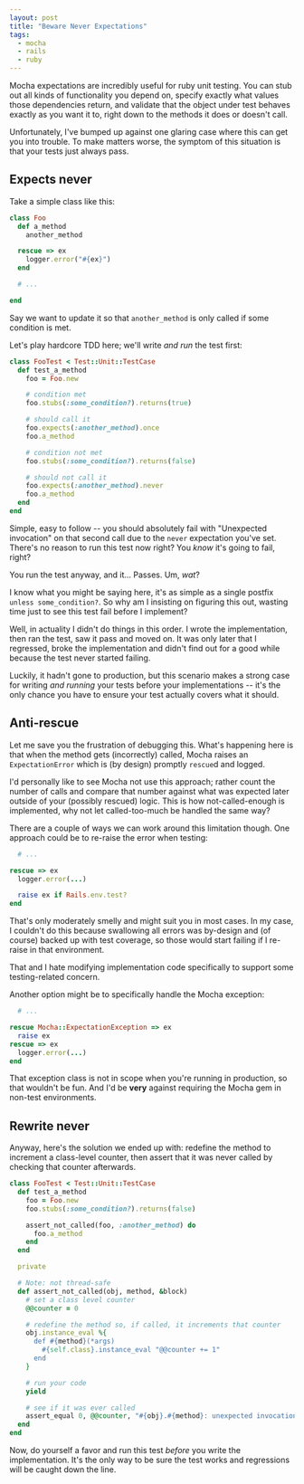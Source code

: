 ```yaml
---
layout: post
title: "Beware Never Expectations"
tags:
  - mocha
  - rails
  - ruby
---
```


Mocha expectations are incredibly useful for ruby unit testing. You can 
stub out all kinds of functionality you depend on, specify exactly what 
values those dependencies return, and validate that the object under 
test behaves exactly as you want it to, right down to the methods it 
does or doesn't call.

Unfortunately, I've bumped up against one glaring case where this can 
get you into trouble. To make matters worse, the symptom of this 
situation is that your tests just always pass.

## Expects never

Take a simple class like this:

```ruby 
class Foo
  def a_method
    another_method

  rescue => ex
    logger.error("#{ex}")
  end

  # ...

end
```

Say we want to update it so that `another_method` is only called if some 
condition is met.

Let's play hardcore TDD here; we'll write *and run* the test first:

```ruby 
class FooTest < Test::Unit::TestCase
  def test_a_method
    foo = Foo.new

    # condition met
    foo.stubs(:some_condition?).returns(true)

    # should call it
    foo.expects(:another_method).once
    foo.a_method

    # condition not met
    foo.stubs(:some_condition?).returns(false)

    # should not call it
    foo.expects(:another_method).never
    foo.a_method
  end
end
```

Simple, easy to follow -- you should absolutely fail with "Unexpected 
invocation" on that second call due to the `never` expectation you've 
set. There's no reason to run this test now right? You *know* it's going 
to fail, right?

You run the test anyway, and it... Passes. Um, *wat*?

I know what you might be saying here, it's as simple as a single postfix 
`unless some_condition?`. So why am I insisting on figuring this out, 
wasting time just to see this test fail before I implement?

Well, in actuality I didn't do things in this order. I wrote the 
implementation, then ran the test, saw it pass and moved on. It was only 
later that I regressed, broke the implementation and didn't find out for 
a good while because the test never started failing. 

Luckily, it hadn't gone to production, but this scenario makes a strong 
case for writing *and running* your tests before your implementations -- 
it's the only chance you have to ensure your test actually covers what 
it should.

## Anti-rescue

Let me save you the frustration of debugging this. What's happening here 
is that when the method gets (incorrectly) called, Mocha raises an 
`ExpectationError` which is (by design) promptly `rescue`d and logged.

<div class="well">
I'd personally like to see Mocha not use this approach; rather count the 
number of calls and compare that number against what was expected later 
outside of your (possibly rescued) logic. This is how not-called-enough 
is implemented, why not let called-too-much be handled the same way?
</div>

There are a couple of ways we can work around this limitation though. 
One approach could be to re-raise the error when testing:

```ruby 
  # ...

rescue => ex
  logger.error(...)

  raise ex if Rails.env.test?
end
```

That's only moderately smelly and might suit you in most cases. In my 
case, I couldn't do this because swallowing all errors was by-design and 
(of course) backed up with test coverage, so those would start failing 
if I re-raise in that environment.

That and I hate modifying implementation code specifically to support 
some testing-related concern.

Another option might be to specifically handle the Mocha exception:

```ruby 
  # ...

rescue Mocha::ExpectationException => ex
  raise ex
rescue => ex
  logger.error(...)
end
```

That exception class is not in scope when you're running in production, 
so that wouldn't be fun. And I'd be **very** against requiring the Mocha 
gem in non-test environments.

## Rewrite never

Anyway, here's the solution we ended up with: redefine the method to 
increment a class-level counter, then assert that it was never called by 
checking that counter afterwards.

```ruby 
class FooTest < Test::Unit::TestCase
  def test_a_method
    foo = Foo.new
    foo.stubs(:some_condition?).returns(false)

    assert_not_called(foo, :another_method) do
      foo.a_method
    end
  end

  private

  # Note: not thread-safe
  def assert_not_called(obj, method, &block)
    # set a class level counter
    @@counter = 0

    # redefine the method so, if called, it increments that counter
    obj.instance_eval %{
      def #{method}(*args)
        #{self.class}.instance_eval "@@counter += 1"
      end
    }

    # run your code
    yield

    # see if it was ever called
    assert_equal 0, @@counter, "#{obj}.#{method}: unexpected invocation."
  end
end
```

Now, do yourself a favor and run this test *before* you write the 
implementation. It's the only way to be sure the test works and 
regressions will be caught down the line.
